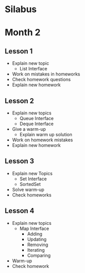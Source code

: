 # Silabus

# Month 2

## Lesson 1
- Explain new topic
    - List Interface
- Work on mistakes in homeworks
- Check homework questions
- Explain new homework

## Lesson 2
- Explain new topics
  - Queue Interface
  - Deque Interface
- Give a warm-up
  - Explain warm up solution
- Work on homework mistakes
- Explain new homework

## Lesson 3
- Explain new Topics
  - Set Interface
  - SortedSet
- Solve warm-up
- Check homeworks


## Lesson 4
- Explain new topics
  - Map Interface
    - Adding
    - Updating
    - Removing
    - Iterating
    - Comparing
- Warm-up
- Check homework